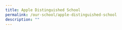 ```yaml
---
title: Apple Distinguished School
permalink: /our-school/apple-distinguished-school
description: ""
---
```

